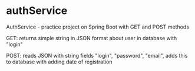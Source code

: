 # authService
AuthService - practice project on Spring Boot with GET and POST methods

GET: returns simple string in JSON format about user in database with "login"

POST: reads JSON with string fields "login", "password", "email", adds this to database with adding date of registration
